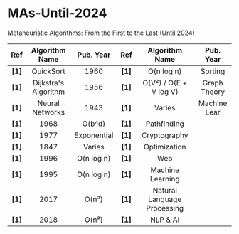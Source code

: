 # MAs-Until-2024
Metaheuristic Algorithms: From the First to the Last (Until 2024)

|**Ref**   |**Algorithm Name**                                                             |**Pub. Year**|**Ref**|**Algorithm Name**                                                                   |**Pub. Year**|
|:--------:|:-----------------------------------------------------------------------------:|:-----------:|:--------:|:--------------------------------------------------------------------------------:|:-----------:|
|**[1]**   | QuickSort                                                                     | 1960        |**[1]**   | O(n log n)                                                                       | Sorting     |
|**[1]**   | Dijkstra's Algorithm                                                          | 1956        |**[1]**   | O(V²) / O(E + V log V)                                                           | Graph Theory|
|**[1]**   | Neural Networks                                                               | 1943        |**[1]**   | Varies                                                                           | Machine Lear|
|**[1]**   | 1968                                                                          | O(b^d)      |**[1]**   | Pathfinding                                                                      |             |
|**[1]**   | 1977                                                                          | Exponential |**[1]**   | Cryptography                                                                     |             |
|**[1]**   | 1847                                                                          | Varies      |**[1]**   | Optimization                                                                     |             |
|**[1]**   | 1996                                                                          | O(n log n)  |**[1]**   | Web                                                                              |             |
|**[1]**   | 1995                                                                          | O(n log n)  |**[1]**   | Machine Learning                                                                 |             |
|**[1]**   | 2017                                                                          | O(n²)       |**[1]**   | Natural Language Processing                                                      |             |
|**[1]**   | 2018                                                                          | O(n²)       |**[1]**   | NLP & AI                                                                         |             |



